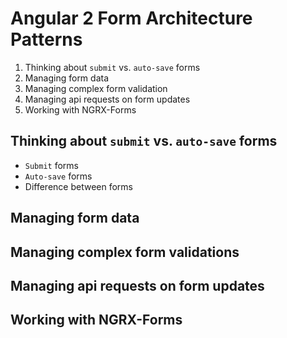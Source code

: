 # Angular 2 Form Architecture Patterns

1.  Thinking about `submit` vs. `auto-save` forms
2.  Managing form data
3.  Managing complex form validation
4.  Managing api requests on form updates
5.  Working with NGRX-Forms

## Thinking about `submit` vs. `auto-save` forms

* `Submit` forms
* `Auto-save` forms
* Difference between forms

## Managing form data

## Managing complex form validations

## Managing api requests on form updates

## Working with NGRX-Forms
